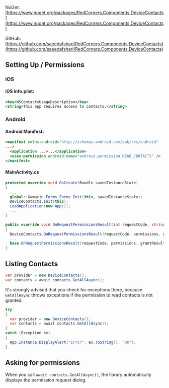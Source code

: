 NuGet: [https://www.nuget.org/packages/RedCorners.Components.DeviceContacts](https://www.nuget.org/packages/RedCorners.Components.DeviceContacts)

GitHub: [https://github.com/saeedafshari/RedCorners.Components.DeviceContacts](https://github.com/saeedafshari/RedCorners.Components.DeviceContacts)

## Setting Up / Permissions

### iOS

#### iOS info.plist:

```xml
<key>NSContactsUsageDescription</key>
<string>This app requires access to contacts.</string>
```

### Android

#### Android Manifest:

```xml
<manifest xmlns:android="http://schemas.android.com/apk/res/android"
...>
  <application ...>...</application>
  <uses-permission android:name="android.permission.READ_CONTACTS" />
</manifest>
```

#### MainActivity.cs

```cs
protected override void OnCreate(Bundle savedInstanceState)
{
  ...
  global::Xamarin.Forms.Forms.Init(this, savedInstanceState);
  DeviceContacts.Init(this);
  LoadApplication(new App());
  ...
}

public override void OnRequestPermissionsResult(int requestCode, string[] permissions, [GeneratedEnum] Android.Content.PM.Permission[] grantResults)
{
  DeviceContacts.OnRequestPermissionsResult(requestCode, permissions, grantResults);
  ...
  base.OnRequestPermissionsResult(requestCode, permissions, grantResults);
}
```

## Listing Contacts

```cs
var provider = new DeviceContacts();
var contacts = await contacts.GetAllAsync();
```

It's strongly advised that you check for exceptions there, because `GetAllAsync` throws exceptions if the permission to read contacts is not granted:

```cs
try
{
  var provider = new DeviceContacts();
  var contacts = await contacts.GetAllAsync();
}
catch (Exception ex)
{
  App.Instance.DisplayAlert("Error", ex.ToString(), "OK");
}
```

## Asking for permissions

When you call `await contacts.GetAllAsync()`, the library automatically displays the permission request dialog.
